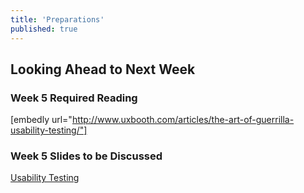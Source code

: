 ```yaml
---
title: 'Preparations'
published: true
---
```


## Looking Ahead to Next Week

### Week 5 Required Reading
[embedly url="http://www.uxbooth.com/articles/the-art-of-guerrilla-usability-testing/"]

### Week 5 Slides to be Discussed
[Usability Testing](https://www.google.ca/slides/about/)
